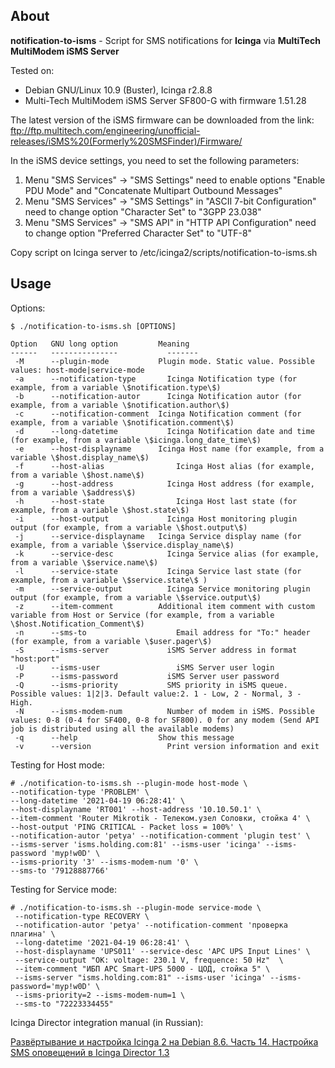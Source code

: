 ## About

**notification-to-isms** - Script for SMS notifications for **Icinga** via **MultiTech MultiModem iSMS Server**
 
Tested on:
- Debian GNU/Linux 10.9 (Buster), Icinga r2.8.8
- Multi-Tech MultiModem iSMS Server SF800-G with firmware 1.51.28

The latest version of the iSMS firmware can be downloaded from the link: 
ftp://ftp.multitech.com/engineering/unofficial-releases/iSMS%20(Formerly%20SMSFinder)/Firmware/

In the iSMS device settings, you need to set the following parameters:
1) Menu "SMS Services" -> "SMS Settings" need to enable options "Enable PDU Mode" and "Concatenate Multipart Outbound Messages"
2) Menu "SMS Services" -> "SMS Settings" in "ASCII 7-bit Configuration" need to change option "Character Set" to "3GPP 23.038"
3) Menu "SMS Services" -> "SMS API" in "HTTP API Configuration" need to change option "Preferred Character Set" to "UTF-8"

Copy script on Icinga server to /etc/icinga2/scripts/notification-to-isms.sh
 
## Usage

Options:

```
$ ./notification-to-isms.sh [OPTIONS]

Option   GNU long option         Meaning
------   ---------------	       -------
 -M      --plugin-mode           Plugin mode. Static value. Possible values: host-mode|service-mode
 -a      --notification-type	   Icinga Notification type (for example, from a variable \$notification.type\$)
 -b      --notification-autor	   Icinga Notification autor (for example, from a variable \$notification.author\$)
 -c      --notification-comment  Icinga Notification comment (for example, from a variable \$notification.comment\$)
 -d      --long-datetime	       Icinga Notification date and time (for example, from a variable \$icinga.long_date_time\$)
 -e      --host-displayname	     Icinga Host name (for example, from a variable \$host.display_name\$)
 -f      --host-alias		         Icinga Host alias (for example, from a variable \$host.name\$)
 -g      --host-address		       Icinga Host address (for example, from a variable \$address\$)
 -h      --host-state		         Icinga Host last state (for example, from a variable \$host.state\$)
 -i      --host-output		       Icinga Host monitoring plugin output (for example, from a variable \$host.output\$)
 -j      --service-displayname   Icinga Service display name (for example, from a variable \$service.display_name\$)
 -k      --service-desc		       Icinga Service alias (for example, from a variable \$service.name\$)
 -l      --service-state	       Icinga Service last state (for example, from a variable \$service.state\$ )
 -m      --service-output	       Icinga Service monitoring plugin output (for example, from a variable \$service.output\$)
 -z      --item-comment          Additional item comment with custom variable from Host or Service (for example, from a variable \$host.Notification_Comment\$)
 -n      --sms-to		             Email address for "To:" header (for example, from a variable \$user.pager\$)
 -S	     --isms-server		       iSMS Server address in format "host:port"
 -U	     --isms-user		         iSMS Server user login
 -P	     --isms-password	       iSMS Server user password
 -Q	     --isms-priority	       SMS priority in iSMS queue. Possible values: 1|2|3. Default value:2. 1 - Low, 2 - Normal, 3 - High. 
 -N	     --isms-modem-num	       Number of modem in iSMS. Possible values: 0-8 (0-4 for SF400, 0-8 for SF800). 0 for any modem (Send API job is distributed using all the available modems) 
 -q      --help                  Show this message
 -v      --version		           Print version information and exit

```

Testing for Host mode:

```
# ./notification-to-isms.sh --plugin-mode host-mode \
--notification-type 'PROBLEM' \
--long-datetime '2021-04-19 06:28:41' \
--host-displayname 'RT001' --host-address '10.10.50.1' \
--item-comment 'Router Mikrotik - Телеком.узел Соловки, стойка 4' \
--host-output 'PING CRITICAL - Packet loss = 100%' \
--notification-autor 'petya' --notification-comment 'plugin test' \
--isms-server 'isms.holding.com:81' --isms-user 'icinga' --isms-password 'myp!w0D' \
--isms-priority '3' --isms-modem-num '0' \
--sms-to '79128887766'
```

Testing for Service mode:

```
# ./notification-to-isms.sh --plugin-mode service-mode \
 --notification-type RECOVERY \
 --notification-autor 'petya' --notification-comment 'проверка плагина' \
 --long-datetime '2021-04-19 06:28:41' \
 --host-displayname 'UPS011' --service-desc 'APC UPS Input Lines' \
 --service-output "OK: voltage: 230.1 V, frequence: 50 Hz"  \
 --item-comment "ИБП APC Smart-UPS 5000 - ЦОД, стойка 5" \
 --isms-server "isms.holding.com:81" --isms-user 'icinga' --isms-password='myp!w0D' \
 --isms-priority=2 --isms-modem-num=1 \
 --sms-to "72223334455"
```

Icinga Director integration manual (in Russian):

[Развёртывание и настройка Icinga 2 на Debian 8.6. Часть 14. Настройка SMS оповещений в Icinga Director 1.3](https://blog.it-kb.ru/2017/09/15/deploy-and-configure-icinga-2-on-debian-8-part-14-icinga-director-1-3-and-sms-notifications-with-plugin-command-and-custom-shell-script/)
